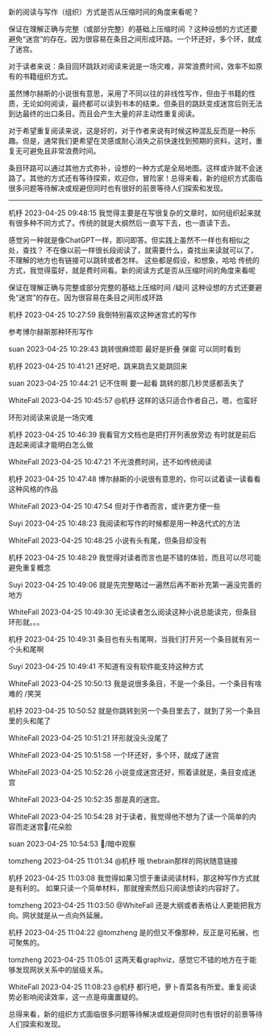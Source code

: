 新的阅读与写作（组织）方式是否从压缩时间的角度来看呢？

保证在理解正确与完整（或部分完整）的基础上压缩时间 ？这种设想的方式还要避免“迷宫”的存在。因为很容易在条目之间形成环路。一个环还好，多个环，就成了迷宫。

对于读者来说：条目回环跳跃对阅读来说是一场灾难，非常浪费时间，效率不如原有的书籍组织方式。

虽然博尔赫斯的小说很有意思，采用了不同以往的非线性写作，但由于书籍的性质，无论如何阅读，最终都可以读到书本的结束。但条目的跳跃变成迷宫后则无法到达最终的出口条目。而且会产生大量的非主动性重复阅读。

对于希望重复阅读来说，这是好的，对于作者来说有时候这种混乱反而是一种乐趣。但是，通常我们更希望在灵感或耐心消失之前快速找到预期的资料，这时，重复无可避免且非常浪费时间。

条目环路可以通过其他方式弥补，设想的一种方式是全局地图。这样或许就不会迷路了。其他的方式还有等待探索，欢迎你，冒险家！总得来看，新的组织方式面临很多问题等待解决或规避但同时也有很好的前景等待人们探索和发现。

---



机杼 2023-04-25 09:48:15
我觉得主要是在写很复杂的文章时，如何组织起来就有很多种不同方式了。传统的就是大纲然后一直写下去，也一直读下去。

感觉另一种就是像ChatGPT一样，即问即答。但实践上虽然不一样也有相似之处，查找？
不在像以前一样很长段阅读了，就需要什么，查找出来读就可以了，不理解的地方也有链接可以跳转或者怎样。
这些都是假设，和想象，哈哈
传统的方式，我觉得蛮好，就是费时间看。新的阅读方式是否从压缩时间的角度来看呢

保证在理解正确与完整或部分完整的基础上压缩时间 /疑问
这种设想的方式还要避免“迷宫”的存在。因为很容易在条目之间形成环路

机杼 2023-04-25 10:27:59
我倒特别喜欢这种迷宫式的写作

参考博尔赫斯那种环形写作

suan 2023-04-25 10:29:43
跳转很麻烦耶
最好是折叠 弹窗
可以同时看到

机杼 2023-04-25 10:41:21
还好吧，跳来跳去又能跳回来

suan 2023-04-25 10:44:21
记不住啊
要一起看
跳转的那几秒灵感都丢失了

WhiteFall 2023-04-25 10:45:57
@机杼 这样的话只适合作者自己，嗯，也蛮好

环形对阅读来说是一场灾难

机杼 2023-04-25 10:46:39
我看官方文档也是把打开列表放旁边
有时就是前后连起来阅读才能明白怎么做

WhiteFall 2023-04-25 10:47:21
不光浪费时间，还不如传统阅读

机杼 2023-04-25 10:47:48
博尔赫斯的小说很有意思的，你可以试着读一读看看这种风格的作品

WhiteFall 2023-04-25 10:47:54
但对于作者而言，或许更方便一些

Suyi 2023-04-25 10:48:23
我阅读和写作的时候都是用一种迭代式的方法

WhiteFall 2023-04-25 10:48:25
小说有头有尾，但条目却没有

机杼 2023-04-25 10:48:29
我觉得对读者而言也是不错的体验，而且可以尽可能避免重复概念

Suyi 2023-04-25 10:49:06
就是先完整略过一遍然后再不断补充第一遍没完善的地方

WhiteFall 2023-04-25 10:49:30
无论读者怎么阅读这种小说总能读完，但条目环形就。。。

机杼 2023-04-25 10:49:31
条目也有头有尾啊，当我们打开另一个条目就有另一个头和尾啊

Suyi 2023-04-25 10:49:41
不知道有没有软件能支持这种方式

WhiteFall 2023-04-25 10:50:13
我是说很多条目，不是一个条目。一个条目有啥难的 /笑哭

机杼 2023-04-25 10:50:52
就是你跳转到另一个条目里去了，就到了另一个条目里的头和尾了

WhiteFall 2023-04-25 10:51:21
环形就没头没尾了

WhiteFall 2023-04-25 10:51:58
一个环还好，多个环，就成了迷宫

WhiteFall 2023-04-25 10:52:26
小说变成迷宫还好，照着读就是，条目变成迷宫

WhiteFall 2023-04-25 10:52:35
那是真的迷宫。

WhiteFall 2023-04-25 10:54:28
对于读者，我觉得他不想为了读一个简单的内容而走迷宫/花朵脸

suan 2023-04-25 10:54:53
/暗中观察

tomzheng 2023-04-25 11:01:34
@机杼 哦 thebrain那样的网状随意链接

机杼 2023-04-25 11:03:08
我觉得如果习惯于重读阅读材料，那这种写作方式就是有利的。
如果只读一个简单材料，那就搜索然后只阅读想读的内容好了。

tomzheng 2023-04-25 11:03:50
@WhiteFall 还是大纲或者表格让人更能把我方向。网状就是从一点向外延展。

机杼 2023-04-25 11:04:22
@tomzheng 是的但又不像那种，反正是可拓展，也可聚焦的。

tomzheng 2023-04-25 11:05:01
这两天看graphviz，感觉它不错的地方在于能够发现网状关系中的层级关系。

WhiteFall 2023-04-25 11:08:23
@机杼 都行吧，萝卜青菜各有所爱。重复阅读势必影响阅读效率，这一点是毋庸置疑的。

总得来看，新的组织方式面临很多问题等待解决或规避但同时也有很好的前景等待人们探索和发现。
